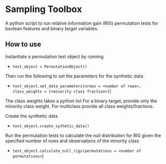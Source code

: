 # Sampling Toolbox

A python script to run relative information gain (RIG) permutation tests for boolean features and binary target variables.

## How to use
Instantiate a permutation test object by running
* `test_object = PermutationObject()`

Then run the following to set the parameters for the synthetic data
* `test_object.set_data_parameters(nrows = <number of rows>, class_weights = [<minority class fraction>]`)

The class weights takes a python list For a binary target, provide only the minority class weight. For multiclass provide all class weights/fractions.

Create the synthetic data
* `test_object.create_sythetic_data()`

Run the permutation tests to calculate the null distribution for RIG given the specified number of rows and observations of the minority class
* `test_object.calculate_null_rigs(permutations = <number of permutations>`)
